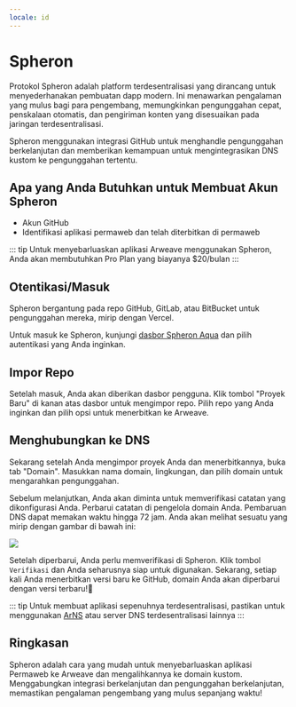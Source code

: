 ```yaml
---
locale: id
---
```


# Spheron

Protokol Spheron adalah platform terdesentralisasi yang dirancang untuk menyederhanakan pembuatan dapp modern. Ini menawarkan pengalaman yang mulus bagi para pengembang, memungkinkan pengunggahan cepat, penskalaan otomatis, dan pengiriman konten yang disesuaikan pada jaringan terdesentralisasi.

Spheron menggunakan integrasi GitHub untuk menghandle pengunggahan berkelanjutan dan memberikan kemampuan untuk mengintegrasikan DNS kustom ke pengunggahan tertentu.

## Apa yang Anda Butuhkan untuk Membuat Akun Spheron

* Akun GitHub
* Identifikasi aplikasi permaweb dan telah diterbitkan di permaweb

::: tip
Untuk menyebarluaskan aplikasi Arweave menggunakan Spheron, Anda akan membutuhkan Pro Plan yang biayanya $20/bulan
:::

## Otentikasi/Masuk

Spheron bergantung pada repo GitHub, GitLab, atau BitBucket untuk pengunggahan mereka, mirip dengan Vercel.

Untuk masuk ke Spheron, kunjungi [dasbor Spheron Aqua](https://app.spheron.network/) dan pilih autentikasi yang Anda inginkan.

## Impor Repo

Setelah masuk, Anda akan diberikan dasbor pengguna. Klik tombol "Proyek Baru" di kanan atas dasbor untuk mengimpor repo. Pilih repo yang Anda inginkan dan pilih opsi untuk menerbitkan ke Arweave.

## Menghubungkan ke DNS

Sekarang setelah Anda mengimpor proyek Anda dan menerbitkannya, buka tab "Domain". Masukkan nama domain, lingkungan, dan pilih domain untuk mengarahkan pengunggahan.

Sebelum melanjutkan, Anda akan diminta untuk memverifikasi catatan yang dikonfigurasi Anda. Perbarui catatan di pengelola domain Anda. Pembaruan DNS dapat memakan waktu hingga 72 jam. Anda akan melihat sesuatu yang mirip dengan gambar di bawah ini:

<img src="https://arweave.net/8BNk8spFayPCdCHx1XrsoMtMdX1-qsDYAORPJ8BNZ3Y" />

Setelah diperbarui, Anda perlu memverifikasi di Spheron. Klik tombol `Verifikasi` dan Anda seharusnya siap untuk digunakan. Sekarang, setiap kali Anda menerbitkan versi baru ke GitHub, domain Anda akan diperbarui dengan versi terbaru!🎉

::: tip
Untuk membuat aplikasi sepenuhnya terdesentralisasi, pastikan untuk menggunakan [ArNS](https://ar.io/arns) atau server DNS terdesentralisasi lainnya
:::
## Ringkasan

Spheron adalah cara yang mudah untuk menyebarluaskan aplikasi Permaweb ke Arweave dan mengalihkannya ke domain kustom. Menggabungkan integrasi berkelanjutan dan pengunggahan berkelanjutan, memastikan pengalaman pengembang yang mulus sepanjang waktu!


